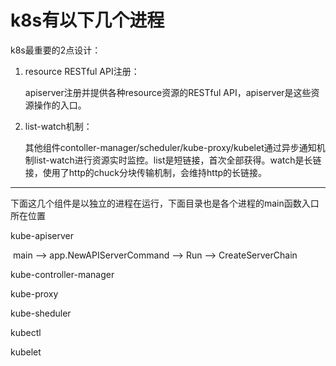 # k8s有以下几个进程

k8s最重要的2点设计：

1. resource RESTful API注册：

   apiserver注册并提供各种resource资源的RESTful API，apiserver是这些资源操作的入口。

2. list-watch机制：

   其他组件contoller-manager/scheduler/kube-proxy/kubelet通过异步通知机制list-watch进行资源实时监控。list是短链接，首次全部获得。watch是长链接，使用了http的chuck分块传输机制，会维持http的长链接。

------

下面这几个组件是以独立的进程在运行，下面目录也是各个进程的main函数入口所在位置

kube-apiserver 

​		main --> app.NewAPIServerCommand --> Run --> CreateServerChain

kube-controller-manager

kube-proxy

kube-sheduler

kubectl

kubelet

